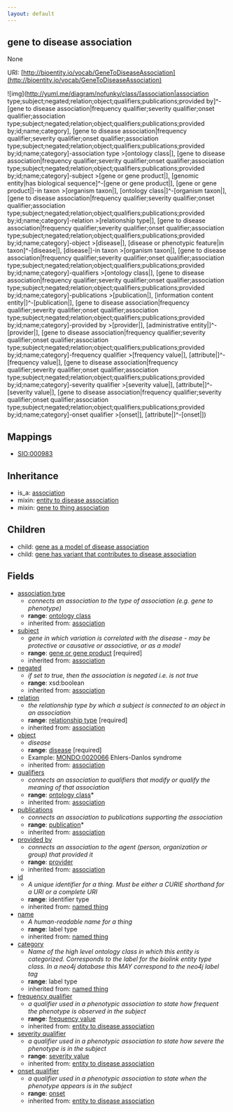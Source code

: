```yaml
---
layout: default
---
```


## gene to disease association


None

URI: [http://bioentity.io/vocab/GeneToDiseaseAssociation](http://bioentity.io/vocab/GeneToDiseaseAssociation)


![img](http://yuml.me/diagram/nofunky/class/[association|association type;subject;negated;relation;object;qualifiers;publications;provided by]^-[gene to disease association|frequency qualifier;severity qualifier;onset qualifier;association type;subject;negated;relation;object;qualifiers;publications;provided by;id;name;category], [gene to disease association|frequency qualifier;severity qualifier;onset qualifier;association type;subject;negated;relation;object;qualifiers;publications;provided by;id;name;category]-association type >[ontology class|], [gene to disease association|frequency qualifier;severity qualifier;onset qualifier;association type;subject;negated;relation;object;qualifiers;publications;provided by;id;name;category]-subject >[gene or gene product|], [genomic entity|has biological sequence]^-[gene or gene product|], [gene or gene product|]-in taxon >[organism taxon|], [ontology class|]^-[organism taxon|], [gene to disease association|frequency qualifier;severity qualifier;onset qualifier;association type;subject;negated;relation;object;qualifiers;publications;provided by;id;name;category]-relation >[relationship type|], [gene to disease association|frequency qualifier;severity qualifier;onset qualifier;association type;subject;negated;relation;object;qualifiers;publications;provided by;id;name;category]-object >[disease|], [disease or phenotypic feature|in taxon]^-[disease|], [disease|]-in taxon >[organism taxon|], [gene to disease association|frequency qualifier;severity qualifier;onset qualifier;association type;subject;negated;relation;object;qualifiers;publications;provided by;id;name;category]-qualifiers >[ontology class|], [gene to disease association|frequency qualifier;severity qualifier;onset qualifier;association type;subject;negated;relation;object;qualifiers;publications;provided by;id;name;category]-publications >[publication|], [information content entity|]^-[publication|], [gene to disease association|frequency qualifier;severity qualifier;onset qualifier;association type;subject;negated;relation;object;qualifiers;publications;provided by;id;name;category]-provided by >[provider|], [administrative entity|]^-[provider|], [gene to disease association|frequency qualifier;severity qualifier;onset qualifier;association type;subject;negated;relation;object;qualifiers;publications;provided by;id;name;category]-frequency qualifier >[frequency value|], [attribute|]^-[frequency value|], [gene to disease association|frequency qualifier;severity qualifier;onset qualifier;association type;subject;negated;relation;object;qualifiers;publications;provided by;id;name;category]-severity qualifier >[severity value|], [attribute|]^-[severity value|], [gene to disease association|frequency qualifier;severity qualifier;onset qualifier;association type;subject;negated;relation;object;qualifiers;publications;provided by;id;name;category]-onset qualifier >[onset|], [attribute|]^-[onset|])
## Mappings

 * [SIO:000983](http://semanticscience.org/resource/SIO_000983)

## Inheritance

 *  is_a: [association](Association.html)
 *  mixin: [entity to disease association](EntityToDiseaseAssociation.html)
 *  mixin: [gene to thing association](GeneToThingAssociation.html)

## Children

 *  child: [gene as a model of disease association](GeneAsAModelOfDiseaseAssociation.html)
 *  child: [gene has variant that contributes to disease association](GeneHasVariantThatContributesToDiseaseAssociation.html)


## Fields

 * [association type](association_type.html)
    * _connects an association to the type of association (e.g. gene to phenotype)_
    * __range__: [ontology class](OntologyClass.html)
    * inherited from: [association](Association.html)
 * [subject](subject.html)
    * _gene in which variation is correlated with the disease - may be protective or causative or associative, or as a model_
    * __range__: [gene or gene product](GeneOrGeneProduct.html) [required]
    * inherited from: [association](Association.html)
 * [negated](negated.html)
    * _if set to true, then the association is negated i.e. is not true_
    * __range__: xsd:boolean
    * inherited from: [association](Association.html)
 * [relation](relation.html)
    * _the relationship type by which a subject is connected to an object in an association_
    * __range__: [relationship type](RelationshipType.html) [required]
    * inherited from: [association](Association.html)
 * [object](object.html)
    * _disease_
    * __range__: [disease](Disease.html) [required]
    * Example: [MONDO:0020066](http://purl.obolibrary.org/obo/MONDO_0020066) Ehlers-Danlos syndrome
    * inherited from: [association](Association.html)
 * [qualifiers](qualifiers.html)
    * _connects an association to qualifiers that modify or qualify the meaning of that association_
    * __range__: [ontology class](OntologyClass.html)*
    * inherited from: [association](Association.html)
 * [publications](publications.html)
    * _connects an association to publications supporting the association_
    * __range__: [publication](Publication.html)*
    * inherited from: [association](Association.html)
 * [provided by](provided_by.html)
    * _connects an association to the agent (person, organization or group) that provided it_
    * __range__: [provider](Provider.html)
    * inherited from: [association](Association.html)
 * [id](id.html)
    * _A unique identifier for a thing. Must be either a CURIE shorthand for a URI or a complete URI_
    * __range__: identifier type
    * inherited from: [named thing](NamedThing.html)
 * [name](name.html)
    * _A human-readable name for a thing_
    * __range__: label type
    * inherited from: [named thing](NamedThing.html)
 * [category](category.html)
    * _Name of the high level ontology class in which this entity is categorized. Corresponds to the label for the biolink entity type class. In a neo4j database this MAY correspond to the neo4j label tag_
    * __range__: label type
    * inherited from: [named thing](NamedThing.html)
 * [frequency qualifier](frequency_qualifier.html)
    * _a qualifier used in a phenotypic association to state how frequent the phenotype is observed in the subject_
    * __range__: [frequency value](FrequencyValue.html)
    * inherited from: [entity to disease association](EntityToDiseaseAssociation.html)
 * [severity qualifier](severity_qualifier.html)
    * _a qualifier used in a phenotypic association to state how severe the phenotype is in the subject_
    * __range__: [severity value](SeverityValue.html)
    * inherited from: [entity to disease association](EntityToDiseaseAssociation.html)
 * [onset qualifier](onset_qualifier.html)
    * _a qualifier used in a phenotypic association to state when the phenotype appears is in the subject_
    * __range__: [onset](Onset.html)
    * inherited from: [entity to disease association](EntityToDiseaseAssociation.html)
